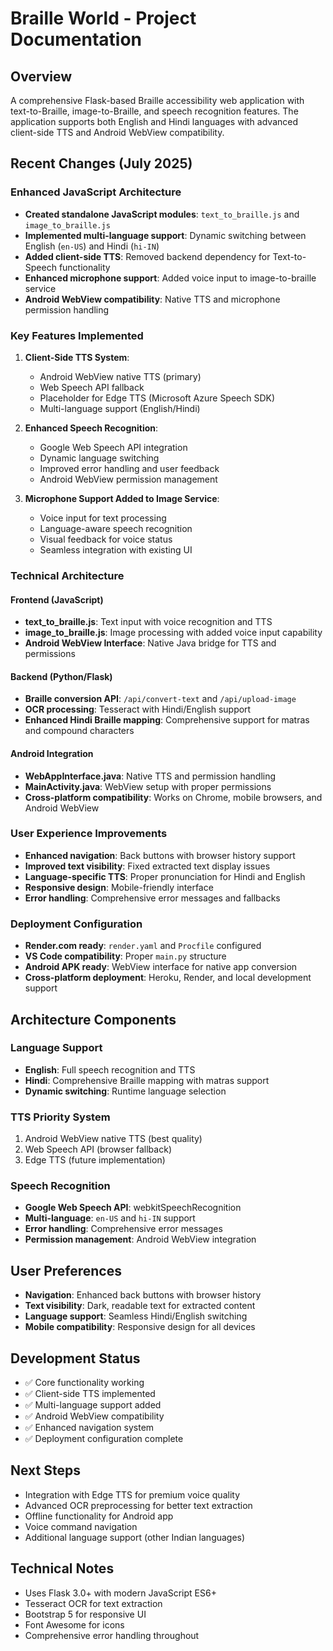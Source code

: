 # Braille World - Project Documentation

## Overview
A comprehensive Flask-based Braille accessibility web application with text-to-Braille, image-to-Braille, and speech recognition features. The application supports both English and Hindi languages with advanced client-side TTS and Android WebView compatibility.

## Recent Changes (July 2025)

### Enhanced JavaScript Architecture
- **Created standalone JavaScript modules**: `text_to_braille.js` and `image_to_braille.js`
- **Implemented multi-language support**: Dynamic switching between English (`en-US`) and Hindi (`hi-IN`)
- **Added client-side TTS**: Removed backend dependency for Text-to-Speech functionality
- **Enhanced microphone support**: Added voice input to image-to-braille service
- **Android WebView compatibility**: Native TTS and microphone permission handling

### Key Features Implemented
1. **Client-Side TTS System**:
   - Android WebView native TTS (primary)
   - Web Speech API fallback
   - Placeholder for Edge TTS (Microsoft Azure Speech SDK)
   - Multi-language support (English/Hindi)

2. **Enhanced Speech Recognition**:
   - Google Web Speech API integration
   - Dynamic language switching
   - Improved error handling and user feedback
   - Android WebView permission management

3. **Microphone Support Added to Image Service**:
   - Voice input for text processing
   - Language-aware speech recognition
   - Visual feedback for voice status
   - Seamless integration with existing UI

### Technical Architecture

#### Frontend (JavaScript)
- **text_to_braille.js**: Text input with voice recognition and TTS
- **image_to_braille.js**: Image processing with added voice input capability
- **Android WebView Interface**: Native Java bridge for TTS and permissions

#### Backend (Python/Flask)
- **Braille conversion API**: `/api/convert-text` and `/api/upload-image`
- **OCR processing**: Tesseract with Hindi/English support
- **Enhanced Hindi Braille mapping**: Comprehensive support for matras and compound characters

#### Android Integration
- **WebAppInterface.java**: Native TTS and permission handling
- **MainActivity.java**: WebView setup with proper permissions
- **Cross-platform compatibility**: Works on Chrome, mobile browsers, and Android WebView

### User Experience Improvements
- **Enhanced navigation**: Back buttons with browser history support
- **Improved text visibility**: Fixed extracted text display issues
- **Language-specific TTS**: Proper pronunciation for Hindi and English
- **Responsive design**: Mobile-friendly interface
- **Error handling**: Comprehensive error messages and fallbacks

### Deployment Configuration
- **Render.com ready**: `render.yaml` and `Procfile` configured
- **VS Code compatibility**: Proper `main.py` structure
- **Android APK ready**: WebView interface for native app conversion
- **Cross-platform deployment**: Heroku, Render, and local development support

## Architecture Components

### Language Support
- **English**: Full speech recognition and TTS
- **Hindi**: Comprehensive Braille mapping with matras support
- **Dynamic switching**: Runtime language selection

### TTS Priority System
1. Android WebView native TTS (best quality)
2. Web Speech API (browser fallback)
3. Edge TTS (future implementation)

### Speech Recognition
- **Google Web Speech API**: webkitSpeechRecognition
- **Multi-language**: `en-US` and `hi-IN` support
- **Error handling**: Comprehensive error messages
- **Permission management**: Android WebView integration

## User Preferences
- **Navigation**: Enhanced back buttons with browser history
- **Text visibility**: Dark, readable text for extracted content
- **Language support**: Seamless Hindi/English switching
- **Mobile compatibility**: Responsive design for all devices

## Development Status
- ✅ Core functionality working
- ✅ Client-side TTS implemented
- ✅ Multi-language support added
- ✅ Android WebView compatibility
- ✅ Enhanced navigation system
- ✅ Deployment configuration complete

## Next Steps
- Integration with Edge TTS for premium voice quality
- Advanced OCR preprocessing for better text extraction
- Offline functionality for Android app
- Voice command navigation
- Additional language support (other Indian languages)

## Technical Notes
- Uses Flask 3.0+ with modern JavaScript ES6+
- Tesseract OCR for text extraction
- Bootstrap 5 for responsive UI
- Font Awesome for icons
- Comprehensive error handling throughout